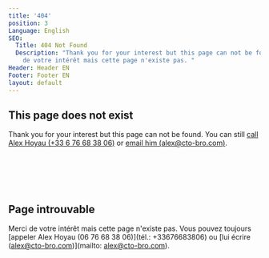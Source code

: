 ```yaml
---
title: '404'
position: 3
Language: English
SEO:
  Title: 404 Not Found
  Description: "Thank you for your interest but this page can not be found. \nMerci
    de votre intérêt mais cette page n'existe pas. "
Header: Header EN
Footer: Footer EN
layout: default
---
```


## This page does not exist

Thank you for your interest but this page can not be found. You can still [call Alex Hoyau (+33 6 76 68 38 06)](tel:+33676683806) or [email him (alex@cto-bro.com)](mailto:alex@cto-bro.com).

<br><br><br><br>


## Page introuvable


Merci de votre intérêt mais cette page n'existe pas. Vous pouvez toujours [appeler Alex Hoyau (06 76 68 38 06)](tél.: +33676683806) ou [lui écrire (alex@cto-bro.com)](mailto: alex@cto-bro.com).

<br><br><br><br>


